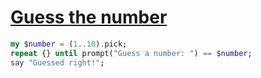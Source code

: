 [1]: https://rosettacode.org/wiki/Guess_the_number

# [Guess the number][1]

```raku
my $number = (1..10).pick;
repeat {} until prompt("Guess a number: ") == $number;
say "Guessed right!";
```